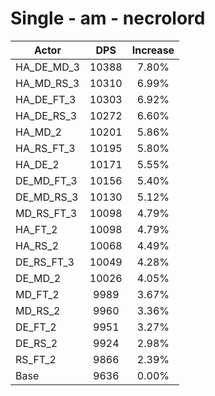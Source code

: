 # Single - am - necrolord
| Actor | DPS | Increase |
|---|:---:|:---:|
|HA_DE_MD_3|10388|7.80%|
|HA_MD_RS_3|10310|6.99%|
|HA_DE_FT_3|10303|6.92%|
|HA_DE_RS_3|10272|6.60%|
|HA_MD_2|10201|5.86%|
|HA_RS_FT_3|10195|5.80%|
|HA_DE_2|10171|5.55%|
|DE_MD_FT_3|10156|5.40%|
|DE_MD_RS_3|10130|5.12%|
|MD_RS_FT_3|10098|4.79%|
|HA_FT_2|10098|4.79%|
|HA_RS_2|10068|4.49%|
|DE_RS_FT_3|10049|4.28%|
|DE_MD_2|10026|4.05%|
|MD_FT_2|9989|3.67%|
|MD_RS_2|9960|3.36%|
|DE_FT_2|9951|3.27%|
|DE_RS_2|9924|2.98%|
|RS_FT_2|9866|2.39%|
|Base|9636|0.00%|
